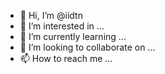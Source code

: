 - 👋 Hi, I’m @iidtn
- 👀 I’m interested in ...
- 🌱 I’m currently learning ...
- 💞️ I’m looking to collaborate on ...
- 📫 How to reach me ...

<!---
hemegumi/hemegumi is a ✨ special ✨ repository because its `README.md` (this file) appears on your GitHub profile.
You can click the Preview link to take a look at your changes.
--->
